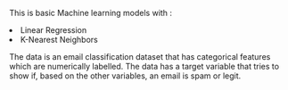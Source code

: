 This is basic Machine learning models with :
<li> Linear Regression </li>
<li> K-Nearest Neighbors </li>

The data is an email classification dataset that has categorical features which are numerically labelled.
The data has a target variable that tries to show if, based on the other variables, an email is spam or legit.
